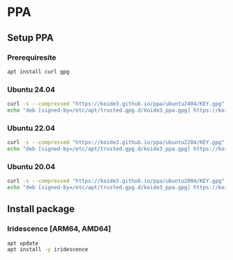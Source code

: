 # PPA

## Setup PPA

### Prerequiresite

```bash
apt install curl gpg
```

### Ubuntu 24.04

```bash
curl -s --compressed "https://koide3.github.io/ppa/ubuntu2404/KEY.gpg" | gpg --dearmor | sudo tee /etc/apt/trusted.gpg.d/koide3_ppa.gpg >/dev/null
echo "deb [signed-by=/etc/apt/trusted.gpg.d/koide3_ppa.gpg] https://koide3.github.io/ppa/ubuntu2404 ./" | sudo tee /etc/apt/sources.list.d/koide3_ppa.list
```

### Ubuntu 22.04

```bash
curl -s --compressed "https://koide3.github.io/ppa/ubuntu2204/KEY.gpg" | gpg --dearmor | sudo tee /etc/apt/trusted.gpg.d/koide3_ppa.gpg >/dev/null
echo "deb [signed-by=/etc/apt/trusted.gpg.d/koide3_ppa.gpg] https://koide3.github.io/ppa/ubuntu2204 ./" | sudo tee /etc/apt/sources.list.d/koide3_ppa.list
```

### Ubuntu 20.04

```bash
curl -s --compressed "https://koide3.github.io/ppa/ubuntu2004/KEY.gpg" | gpg --dearmor | sudo tee /etc/apt/trusted.gpg.d/koide3_ppa.gpg >/dev/null
echo "deb [signed-by=/etc/apt/trusted.gpg.d/koide3_ppa.gpg] https://koide3.github.io/ppa/ubuntu2004 ./" | sudo tee /etc/apt/sources.list.d/koide3_ppa.list
```

## Install package

### Iridescence [ARM64, AMD64]

```bash
apt update
apt install -y iridescence
```
